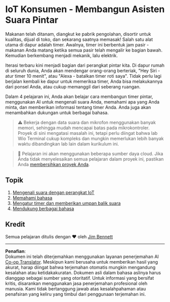 <!--
CO_OP_TRANSLATOR_METADATA:
{
  "original_hash": "5de7dc1e2ddc402d415473bb795568d4",
  "translation_date": "2025-08-27T23:07:29+00:00",
  "source_file": "6-consumer/README.md",
  "language_code": "id"
}
-->
# IoT Konsumen - Membangun Asisten Suara Pintar

Makanan telah ditanam, diangkut ke pabrik pengolahan, disortir untuk kualitas, dijual di toko, dan sekarang saatnya memasak! Salah satu alat utama di dapur adalah timer. Awalnya, timer ini berbentuk jam pasir - makanan Anda matang ketika semua pasir telah mengalir ke bagian bawah. Kemudian berkembang menjadi mekanik, lalu elektrik.

Iterasi terbaru kini menjadi bagian dari perangkat pintar kita. Di dapur rumah di seluruh dunia, Anda akan mendengar orang-orang berteriak, "Hey Siri - atur timer 10 menit", atau "Alexa - batalkan timer roti saya". Tidak perlu lagi berjalan kembali ke dapur untuk memeriksa timer, Anda bisa melakukannya dari ponsel Anda, atau cukup memanggil dari seberang ruangan.

Dalam 4 pelajaran ini, Anda akan belajar cara membangun timer pintar, menggunakan AI untuk mengenali suara Anda, memahami apa yang Anda minta, dan memberikan informasi tentang timer Anda. Anda juga akan menambahkan dukungan untuk berbagai bahasa.

> ⚠️ Bekerja dengan data suara dan mikrofon menggunakan banyak memori, sehingga mudah mencapai batas pada mikrokontroler. Proyek di sini mengatasi masalah ini, tetapi perlu diingat bahwa lab Wio Terminal cukup kompleks dan mungkin memerlukan lebih banyak waktu dibandingkan lab lain dalam kurikulum ini.

> 💁 Pelajaran ini akan menggunakan beberapa sumber daya cloud. Jika Anda tidak menyelesaikan semua pelajaran dalam proyek ini, pastikan Anda [membersihkan proyek Anda](../clean-up.md).

## Topik

1. [Mengenali suara dengan perangkat IoT](./lessons/1-speech-recognition/README.md)
1. [Memahami bahasa](./lessons/2-language-understanding/README.md)
1. [Mengatur timer dan memberikan umpan balik suara](./lessons/3-spoken-feedback/README.md)
1. [Mendukung berbagai bahasa](./lessons/4-multiple-language-support/README.md)

## Kredit

Semua pelajaran ditulis dengan ♥️ oleh [Jim Bennett](https://GitHub.com/JimBobBennett)

---

**Penafian**:  
Dokumen ini telah diterjemahkan menggunakan layanan penerjemahan AI [Co-op Translator](https://github.com/Azure/co-op-translator). Meskipun kami berusaha untuk memberikan hasil yang akurat, harap diingat bahwa terjemahan otomatis mungkin mengandung kesalahan atau ketidakakuratan. Dokumen asli dalam bahasa aslinya harus dianggap sebagai sumber yang otoritatif. Untuk informasi yang bersifat kritis, disarankan menggunakan jasa penerjemahan profesional oleh manusia. Kami tidak bertanggung jawab atas kesalahpahaman atau penafsiran yang keliru yang timbul dari penggunaan terjemahan ini.